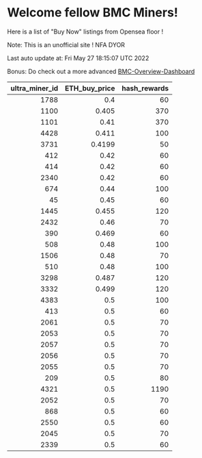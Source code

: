 # Welcome fellow BMC Miners!
Here is a list of "Buy Now" listings from Opensea floor !

Note: This is an unofficial site ! NFA DYOR

Last auto update at: Fri May 27 18:15:07 UTC 2022

Bonus: Do check out a more advanced [BMC-Overview-Dashboard](https://dune.com/defifunk/BMC-Overview-Dashboard)


|   ultra_miner_id |   ETH_buy_price |   hash_rewards |
|-----------------:|----------------:|---------------:|
|             1788 |          0.4    |             60 |
|             1100 |          0.405  |            370 |
|             1101 |          0.41   |            370 |
|             4428 |          0.411  |            100 |
|             3731 |          0.4199 |             50 |
|              412 |          0.42   |             60 |
|              414 |          0.42   |             60 |
|             2340 |          0.42   |             60 |
|              674 |          0.44   |            100 |
|               45 |          0.45   |             60 |
|             1445 |          0.455  |            120 |
|             2432 |          0.46   |             70 |
|              390 |          0.469  |             60 |
|              508 |          0.48   |            100 |
|             1506 |          0.48   |             70 |
|              510 |          0.48   |            100 |
|             3298 |          0.487  |            120 |
|             3332 |          0.499  |            120 |
|             4383 |          0.5    |            100 |
|              413 |          0.5    |             60 |
|             2061 |          0.5    |             70 |
|             2053 |          0.5    |             70 |
|             2057 |          0.5    |             70 |
|             2056 |          0.5    |             70 |
|             2055 |          0.5    |             70 |
|              209 |          0.5    |             80 |
|             4321 |          0.5    |           1190 |
|             2052 |          0.5    |             70 |
|              868 |          0.5    |             60 |
|             2550 |          0.5    |             60 |
|             2045 |          0.5    |             70 |
|             2339 |          0.5    |             60 |